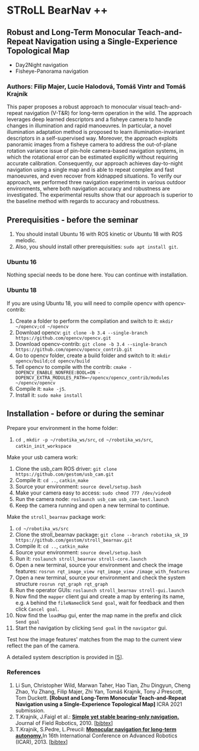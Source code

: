 # STRoLL BearNav ++
## Robust and Long-Term Monocular Teach-and-Repeat Navigation using a Single-Experience Topological Map 

+ Day2Night navigation
+ Fisheye-Panorama navigation

### Authors: Filip Majer, Lucie Halodová, Tomáš Vintr and Tomáš Krajník

This paper proposes a robust approach to monocular visual teach-and-repeat navigation (V-T&R) for long-term operation in the wild. The approach leverages deep learned descriptors and a fisheye camera to handle changes in illumination and rapid manoeuvres. In particular, a novel illumination adaptation method is proposed to learn illumination-invariant descriptors in a self-supervised way. Moreover, the approach exploits panoramic images from a fisheye camera to address the out-of-plane rotation variance issue of pin-hole camera-based navigation systems, in which the rotational error can be estimated explicitly without requiring accurate calibration. Consequently, our approach achieves day-to-night navigation using a single map and is able to repeat complex and fast manoeuvres, and even recover from kidnapped situations. To verify our approach, we performed three navigation experiments in various outdoor environments, where both navigation accuracy and robustness are investigated. The experimental results show that our approach is superior to the baseline method with regards to accuracy and robustness.  

## Prerequisities - before the seminar 

1. You should install Ubuntu 16 with ROS kinetic or Ubuntu 18 with ROS melodic.
2. Also, you should install other prerequisities: `sudo apt install git`.

### Ubuntu 16

Nothing special needs to be done here. You can continue with installation.

### Ubuntu 18

If you are using Ubuntu 18, you will need to compile opencv with opencv-contrib:

1. Create a folder to perform the compilation and switch to it: `mkdir ~/opencv;cd ~/opencv`
1. Download opencv: `git clone -b 3.4 --single-branch https://github.com/opencv/opencv.git`
1. Download opencv-contrib: `git clone -b 3.4 --single-branch https://github.com/opencv/opencv_contrib.git`
1. Go to opencv folder, create a build folder and switch to it: `mkdir opencv/build;cd opencv/build`
1. Tell opencv to compile with the contrib: `cmake -DOPENCV_ENABLE_NONFREE:BOOL=ON -DOPENCV_EXTRA_MODULES_PATH=~/opencv/opencv_contrib/modules ~/opencv/opencv`
1. Compile it: `make -j5`.
1. Install it: `sudo make install`

## Installation - before or during the seminar  

Prepare your environment in the home folder:

1. `cd `, `mkdir -p ~/robotika_ws/src`, `cd ~/robotika_ws/src`, `catkin_init_workspace`

Make your usb camera work:
1. Clone the usb_cam ROS driver: `git clone https://github.com/gestom/usb_cam.git`
1. Compile it: `cd ..`, `catkin_make`
1. Source your environment: `source devel/setup.bash`
1. Make your camera easy to access: `sudo chmod 777 /dev/video0`
1. Run the camera node: `roslaunch usb_cam usb_cam-test.launch`
1. Keep the camera running and open a new terminal to continue.

Make the `stroll_bearnav` package work:

1. `cd ~/robotika_ws/src`
1. Clone the stroll_bearnav package: `git clone --branch robotika_sk_19 https://github.com/gestom/stroll_bearnav.git`
1. Compile it: `cd ..`, `catkin_make`
1. Source your environment: `source devel/setup.bash`
1. Run it: `roslaunch stroll_bearnav stroll-core.launch`
1. Open a new terminal, source your environment and check the image features: `rosrun rqt_image_view rqt_image_view /image_with_features`
1. Open a new terminal, source your environment and check the system structure `rosrun rqt_graph rqt_graph`
1. Run the operator GUIs: `roslaunch stroll_bearnav stroll-gui.launch`
1. Now find the `mapper` client gui and create a map by entering its name, e.g. `A` behind the `fileName`click `Send goal`, wait for feedback and then click `Cancel goal`.
1. Now find the `loadMap` gui, enter the map name in the prefix and click `Send goal`
1. Start the navigation by clicking `Send goal` in the `navigator` gui.

Test how the image features' matches from the map to the current view reflect the pan of the camera.

A detailed system description is provided in [[5](#references)].

### References
1. 	Li Sun, Christopher Wild, Marwan Taher, Hao Tian, Zhu Dingyun, Cheng Zhao, Yu Zhang, Filip Majer, Zhi Yan, Tomáš Krajník, Tony J Prescott, Tom Duckett. <b>[Robust and Long-Term Monocular Teach-and-Repeat Navigation using a Single-Experience Topological Map]</b> ICRA 2021 submission.
1. T.Krajnik, J.Faigl et al.: <b>[Simple yet stable bearing-only navigation.](http://raw.githubusercontent.com/wiki/gestom/stroll_bearnav/papers/surfnav.pdf)</b> Journal of Field Robotics, 2010. [[bibtex](http://raw.githubusercontent.com/wiki/gestom/stroll_bearnav/files/surfnav.bib)]
1. T.Krajnik, S.Pedre, L.Preucil: <b>[Monocular navigation for long-term autonomy.](http://raw.githubusercontent.com/wiki/gestom/stroll_bearnav/papers/longterm.pdf)</b>In 16th International Conference on Advanced Robotics (ICAR), 2013. [[bibtex](http://raw.githubusercontent.com/wiki/gestom/stroll_bearnav/files/longterm.bib)]

